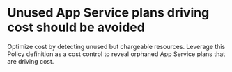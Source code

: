 # Unused App Service plans driving cost should be avoided
Optimize cost by detecting unused but chargeable resources. Leverage this Policy definition as a cost control to reveal orphaned App Service plans that are driving cost.